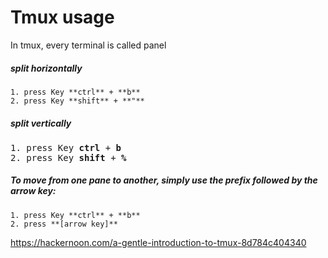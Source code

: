 # Tmux usage
In tmux, every terminal is called panel

##### split horizontally
```
1. press Key **ctrl** + **b**
2. press Key **shift** + **"**
```

##### split vertically
<pre>
1. press Key <b>ctrl</b> + <b>b</b>
2. press Key <b>shift</b> + <b>%</b>
</pre>

##### To move from one pane to another, simply use the prefix followed by the arrow key:
```
1. press Key **ctrl** + **b**
2. press **[arrow key]**
```

https://hackernoon.com/a-gentle-introduction-to-tmux-8d784c404340
